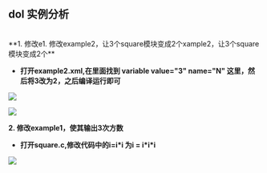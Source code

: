 ## dol 实例分析 ##
<br/>
**1. 修改e1. 修改example2，让3个square模块变成2个xample2，让3个square模块变成2个**

- **打开example2.xml,在里面找到 variable value="3" name="N" 这里，然后将3改为2，之后编译运行即可**

![](http://i.imgur.com/fDdOwgY.png)

![](http://i.imgur.com/zx8tTGG.png)

**2. 修改example1，使其输出3次方数**

- **打开square.c,修改代码中的i=i\*i 为i = i\*i\*i**

![](http://i.imgur.com/twKmhI2.png)

